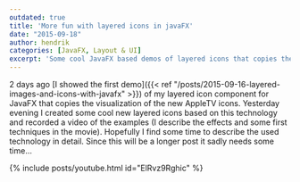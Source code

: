 ```yaml
---
outdated: true
title: 'More fun with layered icons in javaFX'
date: "2015-09-18"
author: hendrik
categories: [JavaFX, Layout & UI]
excerpt: 'Some cool JavaFX based demos of layered icons that copies the visualization of the new AppleTV icons.'
---
```

2 days ago [I showed the first demo]({{< ref "/posts/2015-09-16-layered-images-and-icons-with-javafx" >}}) of my layered icon component for JavaFX that copies the visualization of the new AppleTV icons. Yesterday evening I created some cool new layered icons based on this technology and recorded a video of the examples (I describe the effects and some first techniques in the movie). Hopefully I find some time to describe the used technology in detail. Since this will be a longer post it sadly needs some time...

{% include posts/youtube.html id="ElRvz9Rghic" %}

